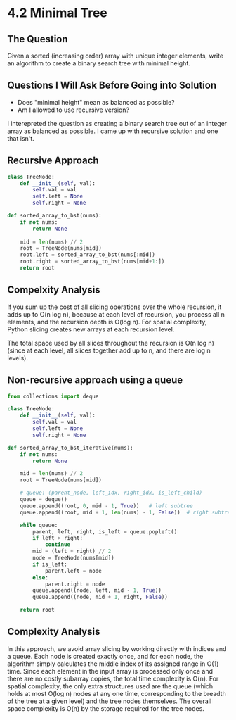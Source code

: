 
# 4.2 Minimal Tree

## The Question
Given a sorted (increasing order) array with unique integer elements, write an algorithm
to create a binary search tree with minimal height.


## Questions I Will Ask Before Going into Solution
- Does "minimal height" mean as balanced as possible?
- Am I allowed to use recursive version?

I interepreted the question as creating a binary search tree out of an integer array as balanced as possible.
I came up with recursive solution and one that isn't.

## Recursive Approach
```python
class TreeNode:
    def __init__(self, val):
        self.val = val
        self.left = None
        self.right = None

def sorted_array_to_bst(nums):
    if not nums:
        return None
    
    mid = len(nums) // 2
    root = TreeNode(nums[mid])
    root.left = sorted_array_to_bst(nums[:mid])
    root.right = sorted_array_to_bst(nums[mid+1:])
    return root
```

## Compelxity Analysis
If you sum up the cost of all slicing operations over the whole recursion, it adds up to O(n log n), because at each level of recursion, you process all n elements, and the recursion depth is O(log n). For spatial complexity, Python slicing creates new arrays at each recursion level.

The total space used by all slices throughout the recursion is O(n log n) (since at each level, all slices together add up to n, and there are log n levels).

## Non-recursive approach using a queue
```python
from collections import deque

class TreeNode:
    def __init__(self, val):
        self.val = val
        self.left = None
        self.right = None

def sorted_array_to_bst_iterative(nums):
    if not nums:
        return None

    mid = len(nums) // 2
    root = TreeNode(nums[mid])

    # queue: (parent_node, left_idx, right_idx, is_left_child)
    queue = deque()
    queue.append((root, 0, mid - 1, True))   # left subtree
    queue.append((root, mid + 1, len(nums) - 1, False))  # right subtree

    while queue:
        parent, left, right, is_left = queue.popleft()
        if left > right:
            continue
        mid = (left + right) // 2
        node = TreeNode(nums[mid])
        if is_left:
            parent.left = node
        else:
            parent.right = node
        queue.append((node, left, mid - 1, True))
        queue.append((node, mid + 1, right, False))

    return root
```
  

## Complexity Analysis
In this approach, we avoid array slicing by working directly with indices and a queue. Each node is created exactly once, and for each node, the algorithm simply calculates the middle index of its assigned range in O(1) time. Since each element in the input array is processed only once and there are no costly subarray copies, the total time complexity is O(n). For spatial complexity, the only extra structures used are the queue (which holds at most O(log n) nodes at any one time, corresponding to the breadth of the tree at a given level) and the tree nodes themselves. The overall space complexity is O(n) by the storage required for the tree nodes.